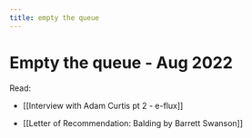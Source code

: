 ```yaml
---
title: empty the queue 
---
```


# Empty the queue - Aug 2022 

Read: 

* [[Interview with Adam Curtis pt 2 - e-flux]]

* [[Letter of Recommendation: Balding by Barrett Swanson]]